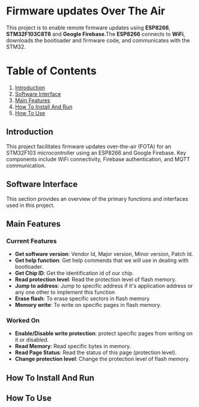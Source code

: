 # Firmware updates Over The Air
This project is to enable remote firmware updates using **ESP8266**, **STM32F103C8T6** and **Geogle Firebase**.The **ESP8266** connects to **WiFi**, downloads the bootloader and firmware code, and communicates with the STM32.

# Table of Contents
1. [Introduction](#Introduction)
2. [Software Interface](#Software_Interface)
3. [Main Features](#Main_Features)
4. [How To Install And Run](#How_To_Install_And_Run)
5. [How To Use](#How_To_Use)

## Introduction
This project facilitates firmware updates over-the-air (FOTA) for an STM32F103 microcontroller using an ESP8266 and Google Firebase. Key components include WiFi connectivity, Firebase authentication, and MQTT communication.

## Software Interface
This section provides an overview of the primary functions and interfaces used in this project.

## Main Features
### Current Features
+ **Get software version**: Vendor Id, Major version, Minor version, Patch Id.
+ **Get help function**: Get help commends that we will use in dealing with bootloader.
+ **Get Chip ID**: Get the identification id of our chip.
+ **Read protection level**: Read the protection level of flash memory.
+ **Jump to address**: Jump to specific address if it's application address or any one other to implement this function 
+ **Erase flash**: To erase specific sectors in flash memory
+ **Memory write**: To write on specific pages in flash memory.
### Worked On
+ **Enable/Disable write protection**: protect specific pages from writing on it or disabled.
+ **Read Memory**: Read specific bytes in memory.
+ **Read Page Status**: Read the status of this page (protection level).
+ **Change protection level**: Change the protection level of flash memory.

## How To Install And Run

## How To Use


